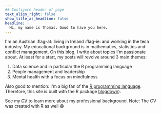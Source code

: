 ```yaml
---
## Configure header of page
text_align_right: false
show_title_as_headline: false
headline: |
  Hi, my name is Thomas. Good to have you here.
---
```


<!-- this is a subheadline -->
I'm an Austrian :flag-at: living in Ireland :flag-ie: and working in the tech industry. My educational background is in mathematics, statistics and conflict management. On this blog, I write about topics I'm passionate about. At least for a start, my posts will revolve around 3 main themes:

1. Data science and in particular the R programming language
2. People management and leadership
3. Mental health with a focus on mindfulness

Also good to mention: I'm a big fan of the [R programming language](https://cran.r-project.org/). Therefore, this site is built with the R package [blogdown](https://pkgs.rstudio.com/blogdown/)).

See my [CV](/cv/) to learn more about my professional background. Note: The CV was created with R as well :smile:
